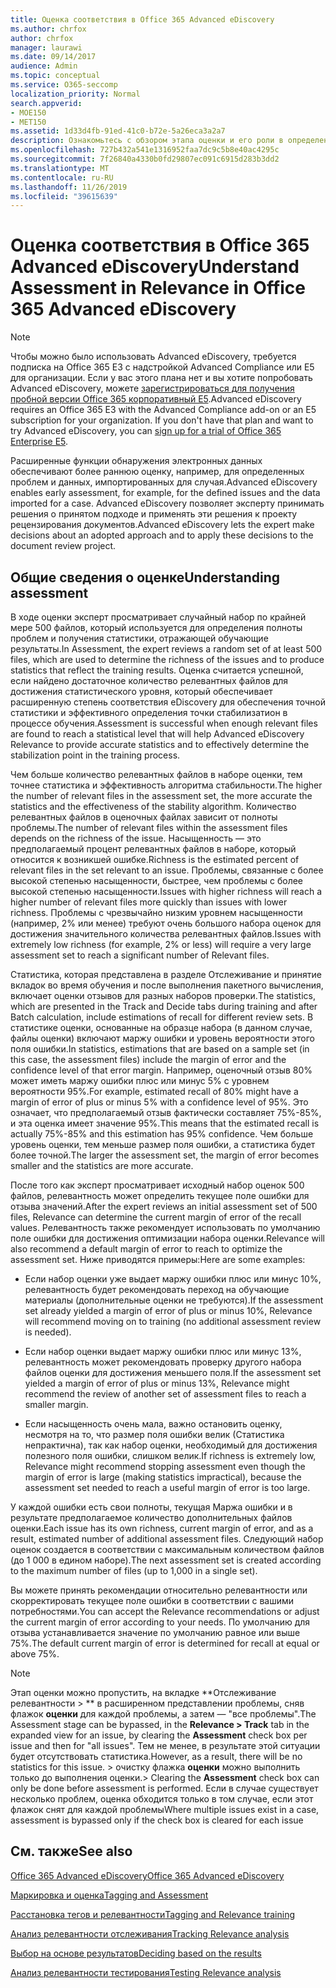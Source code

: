 ```yaml
---
title: Оценка соответствия в Office 365 Advanced eDiscovery
ms.author: chrfox
author: chrfox
manager: laurawi
ms.date: 09/14/2017
audience: Admin
ms.topic: conceptual
ms.service: O365-seccomp
localization_priority: Normal
search.appverid:
- MOE150
- MET150
ms.assetid: 1d33d4fb-91ed-41c0-b72e-5a26eca3a2a7
description: Ознакомьтесь с обзором этапа оценки и его роли в определении богатости проблем во время обучения по релевантности в Office 365 Advanced eDiscovery.
ms.openlocfilehash: 727b432a541e1316952faa7dc9c5b8e40ac4295c
ms.sourcegitcommit: 7f26840a4330b0fd29807ec091c6915d283b3dd2
ms.translationtype: MT
ms.contentlocale: ru-RU
ms.lasthandoff: 11/26/2019
ms.locfileid: "39615639"
---
```

# <a name="understand-assessment-in-relevance-in-office-365-advanced-ediscovery"></a><span data-ttu-id="f6594-103">Оценка соответствия в Office 365 Advanced eDiscovery</span><span class="sxs-lookup"><span data-stu-id="f6594-103">Understand Assessment in Relevance in Office 365 Advanced eDiscovery</span></span>

> [!NOTE]
> <span data-ttu-id="f6594-p101">Чтобы можно было использовать Advanced eDiscovery, требуется подписка на Office 365 E3 с надстройкой Advanced Compliance или E5 для организации. Если у вас этого плана нет и вы хотите попробовать Advanced eDiscovery, можете [зарегистрироваться для получения пробной версии Office 365 корпоративный E5](https://go.microsoft.com/fwlink/p/?LinkID=698279).</span><span class="sxs-lookup"><span data-stu-id="f6594-p101">Advanced eDiscovery requires an Office 365 E3 with the Advanced Compliance add-on or an E5 subscription for your organization. If you don't have that plan and want to try Advanced eDiscovery, you can [sign up for a trial of Office 365 Enterprise E5](https://go.microsoft.com/fwlink/p/?LinkID=698279).</span></span> 
  
<span data-ttu-id="f6594-106">Расширенные функции обнаружения электронных данных обеспечивают более раннюю оценку, например, для определенных проблем и данных, импортированных для случая.</span><span class="sxs-lookup"><span data-stu-id="f6594-106">Advanced eDiscovery enables early assessment, for example, for the defined issues and the data imported for a case.</span></span> <span data-ttu-id="f6594-107">Advanced eDiscovery позволяет эксперту принимать решения о принятом подходе и применять эти решения к проекту рецензирования документов.</span><span class="sxs-lookup"><span data-stu-id="f6594-107">Advanced eDiscovery lets the expert make decisions about an adopted approach and to apply these decisions to the document review project.</span></span>
  
## <a name="understanding-assessment"></a><span data-ttu-id="f6594-108">Общие сведения о оценке</span><span class="sxs-lookup"><span data-stu-id="f6594-108">Understanding assessment</span></span>

<span data-ttu-id="f6594-109">В ходе оценки эксперт просматривает случайный набор по крайней мере 500 файлов, который используется для определения полноты проблем и получения статистики, отражающей обучающие результаты.</span><span class="sxs-lookup"><span data-stu-id="f6594-109">In Assessment, the expert reviews a random set of at least 500 files, which are used to determine the richness of the issues and to produce statistics that reflect the training results.</span></span> <span data-ttu-id="f6594-110">Оценка считается успешной, если найдено достаточное количество релевантных файлов для достижения статистического уровня, который обеспечивает расширенную степень соответствия eDiscovery для обеспечения точной статистики и эффективного определения точки стабилизатион в процессе обучения.</span><span class="sxs-lookup"><span data-stu-id="f6594-110">Assessment is successful when enough relevant files are found to reach a statistical level that will help Advanced eDiscovery Relevance to provide accurate statistics and to effectively determine the stabilization point in the training process.</span></span> 
  
<span data-ttu-id="f6594-111">Чем больше количество релевантных файлов в наборе оценки, тем точнее статистика и эффективность алгоритма стабильности.</span><span class="sxs-lookup"><span data-stu-id="f6594-111">The higher the number of relevant files in the assessment set, the more accurate the statistics and the effectiveness of the stability algorithm.</span></span> <span data-ttu-id="f6594-112">Количество релевантных файлов в оценочных файлах зависит от полноты проблемы.</span><span class="sxs-lookup"><span data-stu-id="f6594-112">The number of relevant files within the assessment files depends on the richness of the issue.</span></span> <span data-ttu-id="f6594-113">Насыщенность — это предполагаемый процент релевантных файлов в наборе, который относится к возникшей ошибке.</span><span class="sxs-lookup"><span data-stu-id="f6594-113">Richness is the estimated percent of relevant files in the set relevant to an issue.</span></span> <span data-ttu-id="f6594-114">Проблемы, связанные с более высокой степенью насыщенности, быстрее, чем проблемы с более высокой степенью насыщенности.</span><span class="sxs-lookup"><span data-stu-id="f6594-114">Issues with higher richness will reach a higher number of relevant files more quickly than issues with lower richness.</span></span> <span data-ttu-id="f6594-115">Проблемы с чрезвычайно низким уровнем насыщенности (например, 2% или менее) требуют очень большого набора оценок для достижения значительного количества релевантных файлов.</span><span class="sxs-lookup"><span data-stu-id="f6594-115">Issues with extremely low richness (for example, 2% or less) will require a very large assessment set to reach a significant number of Relevant files.</span></span>
  
<span data-ttu-id="f6594-116">Статистика, которая представлена в разделе Отслеживание и принятие вкладок во время обучения и после выполнения пакетного вычисления, включает оценки отзывов для разных наборов проверки.</span><span class="sxs-lookup"><span data-stu-id="f6594-116">The statistics, which are presented in the Track and Decide tabs during training and after Batch calculation, include estimations of recall for different review sets.</span></span> <span data-ttu-id="f6594-117">В статистике оценки, основанные на образце набора (в данном случае, файлы оценки) включают маржу ошибки и уровень вероятности этого поля ошибки.</span><span class="sxs-lookup"><span data-stu-id="f6594-117">In statistics, estimations that are based on a sample set (in this case, the assessment files) include the margin of error and the confidence level of that error margin.</span></span> <span data-ttu-id="f6594-118">Например, оценочный отзыв 80% может иметь маржу ошибки плюс или минус 5% с уровнем вероятности 95%.</span><span class="sxs-lookup"><span data-stu-id="f6594-118">For example, estimated recall of 80% might have a margin of error of plus or minus 5% with a confidence level of 95%.</span></span> <span data-ttu-id="f6594-119">Это означает, что предполагаемый отзыв фактически составляет 75%-85%, и эта оценка имеет значение 95%.</span><span class="sxs-lookup"><span data-stu-id="f6594-119">This means that the estimated recall is actually 75%-85% and this estimation has 95% confidence.</span></span> <span data-ttu-id="f6594-120">Чем больше уровень оценки, тем меньше размер поля ошибки, а статистика будет более точной.</span><span class="sxs-lookup"><span data-stu-id="f6594-120">The larger the assessment set, the margin of error becomes smaller and the statistics are more accurate.</span></span> 
  
<span data-ttu-id="f6594-121">После того как эксперт просматривает исходный набор оценок 500 файлов, релевантность может определить текущее поле ошибки для отзыва значений.</span><span class="sxs-lookup"><span data-stu-id="f6594-121">After the expert reviews an initial assessment set of 500 files, Relevance can determine the current margin of error of the recall values.</span></span> <span data-ttu-id="f6594-122">Релевантность также рекомендует использовать по умолчанию поле ошибки для достижения оптимизации набора оценки.</span><span class="sxs-lookup"><span data-stu-id="f6594-122">Relevance will also recommend a default margin of error to reach to optimize the assessment set.</span></span> <span data-ttu-id="f6594-123">Ниже приводятся примеры:</span><span class="sxs-lookup"><span data-stu-id="f6594-123">Here are some examples:</span></span>
  
- <span data-ttu-id="f6594-124">Если набор оценки уже выдает маржу ошибки плюс или минус 10%, релевантность будет рекомендовать переход на обучающие материалы (дополнительные оценки не требуются).</span><span class="sxs-lookup"><span data-stu-id="f6594-124">If the assessment set already yielded a margin of error of plus or minus 10%, Relevance will recommend moving on to training (no additional assessment review is needed).</span></span> 
    
- <span data-ttu-id="f6594-125">Если набор оценки выдает маржу ошибки плюс или минус 13%, релевантность может рекомендовать проверку другого набора файлов оценки для достижения меньшего поля.</span><span class="sxs-lookup"><span data-stu-id="f6594-125">If the assessment set yielded a margin of error of plus or minus 13%, Relevance might recommend the review of another set of assessment files to reach a smaller margin.</span></span> 
    
- <span data-ttu-id="f6594-126">Если насыщенность очень мала, важно остановить оценку, несмотря на то, что размер поля ошибки велик (Статистика непрактична), так как набор оценки, необходимый для достижения полезного поля ошибки, слишком велик.</span><span class="sxs-lookup"><span data-stu-id="f6594-126">If richness is extremely low, Relevance might recommend stopping assessment even though the margin of error is large (making statistics impractical), because the assessment set needed to reach a useful margin of error is too large.</span></span>
    
<span data-ttu-id="f6594-127">У каждой ошибки есть свои полноты, текущая Маржа ошибки и в результате предполагаемое количество дополнительных файлов оценки.</span><span class="sxs-lookup"><span data-stu-id="f6594-127">Each issue has its own richness, current margin of error, and as a result, estimated number of additional assessment files.</span></span> <span data-ttu-id="f6594-128">Следующий набор оценок создается в соответствии с максимальным количеством файлов (до 1 000 в едином наборе).</span><span class="sxs-lookup"><span data-stu-id="f6594-128">The next assessment set is created according to the maximum number of files (up to 1,000 in a single set).</span></span>
  
<span data-ttu-id="f6594-129">Вы можете принять рекомендации относительно релевантности или скорректировать текущее поле ошибки в соответствии с вашими потребностями.</span><span class="sxs-lookup"><span data-stu-id="f6594-129">You can accept the Relevance recommendations or adjust the current margin of error according to your needs.</span></span> <span data-ttu-id="f6594-130">По умолчанию для отзыва устанавливается значение по умолчанию равное или выше 75%.</span><span class="sxs-lookup"><span data-stu-id="f6594-130">The default current margin of error is determined for recall at equal or above 75%.</span></span>
  
> [!NOTE]
> <span data-ttu-id="f6594-131">Этап оценки можно пропустить, на вкладке \*\*Отслеживание релевантности \> \*\* в расширенном представлении проблемы, сняв флажок **оценки** для каждой проблемы, а затем — "все проблемы".</span><span class="sxs-lookup"><span data-stu-id="f6594-131">The Assessment stage can be bypassed, in the **Relevance \> Track** tab in the expanded view for an issue, by clearing the **Assessment** check box per issue and then for "all issues".</span></span> <span data-ttu-id="f6594-132">Тем не менее, в результате этой ситуации будет отсутствовать статистика.</span><span class="sxs-lookup"><span data-stu-id="f6594-132">However, as a result, there will be no statistics for this issue.</span></span> <span data-ttu-id="f6594-133">> очистку флажка **оценки** можно выполнить только до выполнения оценки.</span><span class="sxs-lookup"><span data-stu-id="f6594-133">> Clearing the **Assessment** check box can only be done before assessment is performed.</span></span> <span data-ttu-id="f6594-134">Если в случае существует несколько проблем, оценка обходится только в том случае, если этот флажок снят для каждой проблемы</span><span class="sxs-lookup"><span data-stu-id="f6594-134">Where multiple issues exist in a case, assessment is bypassed only if the check box is cleared for each issue</span></span> 
  
## <a name="see-also"></a><span data-ttu-id="f6594-135">См. также</span><span class="sxs-lookup"><span data-stu-id="f6594-135">See also</span></span>

[<span data-ttu-id="f6594-136">Office 365 Advanced eDiscovery</span><span class="sxs-lookup"><span data-stu-id="f6594-136">Office 365 Advanced eDiscovery</span></span>](office-365-advanced-ediscovery.md)
  
[<span data-ttu-id="f6594-137">Маркировка и оценка</span><span class="sxs-lookup"><span data-stu-id="f6594-137">Tagging and Assessment</span></span>](tagging-and-assessment-in-advanced-ediscovery.md)
  
[<span data-ttu-id="f6594-138">Расстановка тегов и релевантности</span><span class="sxs-lookup"><span data-stu-id="f6594-138">Tagging and Relevance training</span></span>](tagging-and-relevance-training-in-advanced-ediscovery.md)
  
[<span data-ttu-id="f6594-139">Анализ релевантности отслеживания</span><span class="sxs-lookup"><span data-stu-id="f6594-139">Tracking Relevance analysis</span></span>](track-relevance-analysis-in-advanced-ediscovery.md)
  
[<span data-ttu-id="f6594-140">Выбор на основе результатов</span><span class="sxs-lookup"><span data-stu-id="f6594-140">Deciding based on the results</span></span>](decision-based-on-the-results-in-advanced-ediscovery.md)
  
[<span data-ttu-id="f6594-141">Анализ релевантности тестирования</span><span class="sxs-lookup"><span data-stu-id="f6594-141">Testing Relevance analysis</span></span>](test-relevance-analysis-in-advanced-ediscovery.md)

